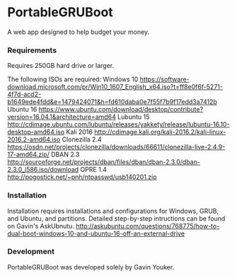 # PortableGRUBoot

A web app designed to help budget your money.

### Requirements

Requires 250GB hard drive or larger.

The following ISOs are required:
   Windows 10 https://software-download.microsoft.com/pr/Win10_1607_English_x64.iso?t=ff8e0f6f-5271-4f7d-acd2-b1649ede4fdd&e=1479424071&h=fd610daba0e7f55f7b9f17edd3a7412b
   Ubuntu 16 https://www.ubuntu.com/download/desktop/contribute?version=16.04.1&architecture=amd64
   Lubuntu 15 http://cdimage.ubuntu.com/lubuntu/releases/yakkety/release/lubuntu-16.10-desktop-amd64.iso
   Kali 2016 http://cdimage.kali.org/kali-2016.2/kali-linux-2016.2-amd64.iso
   Clonezilla 2.4 https://osdn.net/projects/clonezilla/downloads/66611/clonezilla-live-2.4.9-17-amd64.zip/
   DBAN 2.3 http://sourceforge.net/projects/dban/files/dban/dban-2.3.0/dban-2.3.0_i586.iso/download
   OPRE 1.4 http://pogostick.net/~pnh/ntpasswd/usb140201.zip

### Installation

Installation requires installations and configurations for Windows, GRUB, and Ubuntu, and partitions. 
Detailed step-by-step intructions can be found on Gavin's AskUbnutu. http://askubuntu.com/questions/768775/how-to-dual-boot-windows-10-and-ubuntu-16-off-an-external-drive

### Development

PortableGRUBoot was developed solely by Gavin Youker.
